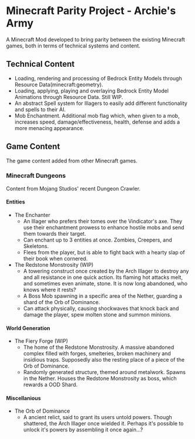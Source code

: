 # Minecraft Parity Project - Archie's Army

A Minecraft Mod developed to bring parity between the existing Minecraft games, both in terms of technical systems and content.

## Technical Content
- Loading, rendering and processing of Bedrock Entity Models through Resource Data(minecraft:geometry).
- Loading, applying, playing and overlaying Bedrock Entity Model Animations through Resource Data. Still WIP.
- An abstract Spell system for Illagers to easily add different functionality and spells to their AI.
- Mob Enchantment. Additional mob flag which, when given to a mob, increases speed, damage/effectiveness, health, defense and adds a more menacing appearance.

## Game Content
The game content added from other Minecraft games.

### Minecraft Dungeons
Content from Mojang Studios' recent Dungeon Crawler.
#### Entities
- The Enchanter
  - An Illager who prefers their tomes over the Vindicator's axe. They use their enchantment prowess to enhance hostile mobs and send them towards their target.
  - Can enchant up to 3 entities at once. Zombies, Creepers, and Skeletons.
  - Flees from the player, but is able to fight back with a hearty slap of their book when cornered.
- The Redstone Monstrosity (WIP)
  - A towering construct once created by the Arch Illager to destroy any and all resistance in one quick action. Its flaming hot attacks melt, and sometimes even animate, stone. It is now long abandoned, who knows where it rests?
  - A Boss Mob spawning in a specific area of the Nether, guarding a shard of the Orb of Dominance.
  - Can attack physically, causing shockwaves that knock back and damage the player, spew molten stone and summon minions.
  
#### World Generation
- The Fiery Forge (WIP)
  - The home of the Redstone Monstrosity. A massive abandoned complex filled with forges, smelteries, broken machinery and insidious traps. Supposedly also the resting place of a piece of the Orb of Dominance.
  - Randomly generated structure, themed around metalwork. Spawns in the Nether. Houses the Redstone Monstrosity as boss, which rewards a OOD Shard.
  
#### Miscellanious
- The Orb of Dominance
  - A ancient relict, said to grant its users untold powers. Though shattered, the Arch Illager once wielded it. Perhaps it's possible to unlock it's powers by assembling it once again...?
